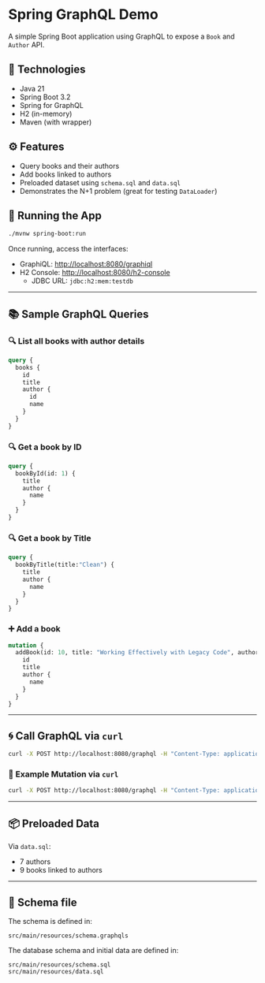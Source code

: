 
# Spring GraphQL Demo

A simple Spring Boot application using GraphQL to expose a `Book` and `Author` API.

## 🧰 Technologies

- Java 21
- Spring Boot 3.2
- Spring for GraphQL
- H2 (in-memory)
- Maven (with wrapper)

## ⚙️ Features

- Query books and their authors
- Add books linked to authors
- Preloaded dataset using `schema.sql` and `data.sql`
- Demonstrates the N+1 problem (great for testing `DataLoader`)

## 🚀 Running the App

```bash
./mvnw spring-boot:run
```

Once running, access the interfaces:

- GraphiQL: [http://localhost:8080/graphiql](http://localhost:8080/graphiql)
- H2 Console: [http://localhost:8080/h2-console](http://localhost:8080/h2-console)
    - JDBC URL: `jdbc:h2:mem:testdb`

---

## 📚 Sample GraphQL Queries

### 🔍 List all books with author details

```graphql
query {
  books {
    id
    title
    author {
      id
      name
    }
  }
}
```

### 🔍 Get a book by ID

```graphql
query {
  bookById(id: 1) {
    title
    author {
      name
    }
  }
}
```

### 🔍 Get a book by Title

```graphql
query {
  bookByTitle(title:"Clean") {
    title
    author {
      name
    }
  }
}
```

### ➕ Add a book

```graphql
mutation {
  addBook(id: 10, title: "Working Effectively with Legacy Code", authorId: 1) {
    id
    title
    author {
      name
    }
  }
}
```

---

## 🌀 Call GraphQL via `curl`

```bash
curl -X POST http://localhost:8080/graphql -H "Content-Type: application/json" -d '{"query":"query { books { id title author { name } } }"}'
```

### 🧪 Example Mutation via `curl`

```bash
curl -X POST http://localhost:8080/graphql -H "Content-Type: application/json" -d '{"query":"mutation { addBook(id: 11, title: \"The Pragmatic Programmer\", authorId: 1) { id title author { name } } }"}'
```

---

## 📦 Preloaded Data

Via `data.sql`:

- 7 authors
- 9 books linked to authors

---

## 📁 Schema file

The schema is defined in:

```
src/main/resources/schema.graphqls
```

The database schema and initial data are defined in:

```
src/main/resources/schema.sql
src/main/resources/data.sql
```
